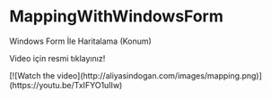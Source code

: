 # MappingWithWindowsForm
Windows Form İle Haritalama (Konum)
<p>Video için resmi tıklayınız!</p>
[![Watch the video](http://aliyasindogan.com/images/mapping.png)](https://youtu.be/TxIFYO1uIIw)
